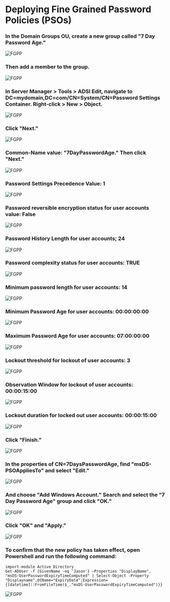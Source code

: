 # Deploying Fine Grained Password Policies (PSOs)

### In the Domain Groups OU, create a new group called "7 Day Password Age." 
![FGPP](https://github.com/whuynhit/ActiveDirectory/blob/main/Securing%20Domain/Deploying%20Fine%20Grained%20Password%20Policies%20(PSOs)/sub/1.png)

### Then add a member to the group.
![FGPP](https://github.com/whuynhit/ActiveDirectory/blob/main/Securing%20Domain/Deploying%20Fine%20Grained%20Password%20Policies%20(PSOs)/sub/2.png)

### In Server Manager > Tools > ADSI Edit, navigate to DC=mydomain,DC=com/CN=System/CN=Password Settings Container. Right-click > New > Object.
![FGPP](https://github.com/whuynhit/ActiveDirectory/blob/main/Securing%20Domain/Deploying%20Fine%20Grained%20Password%20Policies%20(PSOs)/sub/3.png)

### Click "Next."
![FGPP](https://github.com/whuynhit/ActiveDirectory/blob/main/Securing%20Domain/Deploying%20Fine%20Grained%20Password%20Policies%20(PSOs)/sub/4.png)

### Common-Name value: "7DayPasswordAge." Then click "Next."
![FGPP](https://github.com/whuynhit/ActiveDirectory/blob/main/Securing%20Domain/Deploying%20Fine%20Grained%20Password%20Policies%20(PSOs)/sub/5.png)

### Password Settings Precedence Value: 1
![FGPP](https://github.com/whuynhit/ActiveDirectory/blob/main/Securing%20Domain/Deploying%20Fine%20Grained%20Password%20Policies%20(PSOs)/sub/6.png)

### Password reversible encryption status for user accounts value: False
![FGPP](https://github.com/whuynhit/ActiveDirectory/blob/main/Securing%20Domain/Deploying%20Fine%20Grained%20Password%20Policies%20(PSOs)/sub/7.png)

### Password History Length for user accounts; 24
![FGPP](https://github.com/whuynhit/ActiveDirectory/blob/main/Securing%20Domain/Deploying%20Fine%20Grained%20Password%20Policies%20(PSOs)/sub/8.png)

### Password complexity status for user accounts: TRUE
![FGPP](https://github.com/whuynhit/ActiveDirectory/blob/main/Securing%20Domain/Deploying%20Fine%20Grained%20Password%20Policies%20(PSOs)/sub/9.png)

### Minimum password length for user accounts: 14
![FGPP](https://github.com/whuynhit/ActiveDirectory/blob/main/Securing%20Domain/Deploying%20Fine%20Grained%20Password%20Policies%20(PSOs)/sub/10.png)

### Minimum Password Age for user accounts: 00:00:00:00
![FGPP](https://github.com/whuynhit/ActiveDirectory/blob/main/Securing%20Domain/Deploying%20Fine%20Grained%20Password%20Policies%20(PSOs)/sub/11.png)

### Maximum Password Age for user accounts: 07:00:00:00
![FGPP](https://github.com/whuynhit/ActiveDirectory/blob/main/Securing%20Domain/Deploying%20Fine%20Grained%20Password%20Policies%20(PSOs)/sub/12.png)

### Lockout threshold for lockout of user accounts: 3
![FGPP](https://github.com/whuynhit/ActiveDirectory/blob/main/Securing%20Domain/Deploying%20Fine%20Grained%20Password%20Policies%20(PSOs)/sub/13.png)

### Observation Window for lockout of user accounts: 00:00:15:00
![FGPP](https://github.com/whuynhit/ActiveDirectory/blob/main/Securing%20Domain/Deploying%20Fine%20Grained%20Password%20Policies%20(PSOs)/sub/14.png)

### Lockout duration for locked out user accounts: 00:00:15:00
![FGPP](https://github.com/whuynhit/ActiveDirectory/blob/main/Securing%20Domain/Deploying%20Fine%20Grained%20Password%20Policies%20(PSOs)/sub/15.png)

### Click "Finish."
![FGPP](https://github.com/whuynhit/ActiveDirectory/blob/main/Securing%20Domain/Deploying%20Fine%20Grained%20Password%20Policies%20(PSOs)/sub/16.png)

### In the properties of CN=7DaysPasswordAge, find "msDS-PSOAppliesTo" and select "Edit." 
![FGPP](https://github.com/whuynhit/ActiveDirectory/blob/main/Securing%20Domain/Deploying%20Fine%20Grained%20Password%20Policies%20(PSOs)/sub/17.png)

### And choose "Add Windows Account." Search and select the "7 Day Password Age" group and click "OK."
![FGPP](https://github.com/whuynhit/ActiveDirectory/blob/main/Securing%20Domain/Deploying%20Fine%20Grained%20Password%20Policies%20(PSOs)/sub/18.png)

### Click "OK" and "Apply."
![FGPP](https://github.com/whuynhit/ActiveDirectory/blob/main/Securing%20Domain/Deploying%20Fine%20Grained%20Password%20Policies%20(PSOs)/sub/19.png)

### To confirm that the new policy has taken effect, open Powershell and run the following command:
```
import-module Active Directory
Get-ADUser -f {GivenName -eq 'Jason'} –Properties "DisplayName", "msDS-UserPasswordExpiryTimeComputed" | Select-Object -Property "Displayname",@{Name="ExpiryDate";Expression={[datetime]::FromFileTime($_."msDS-UserPasswordExpiryTimeComputed")}}
```
![FGPP](https://github.com/whuynhit/ActiveDirectory/blob/main/Securing%20Domain/Deploying%20Fine%20Grained%20Password%20Policies%20(PSOs)/sub/20.png)
